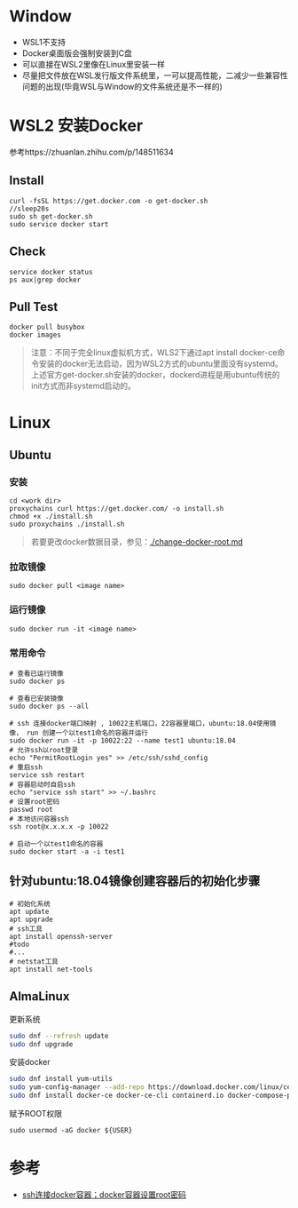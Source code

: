 # Window 
- WSL1不支持
- Docker桌面版会强制安装到C盘
- 可以直接在WSL2里像在Linux里安装一样
- 尽量把文件放在WSL发行版文件系统里，一可以提高性能，二减少一些兼容性问题的出现(毕竟WSL与Window的文件系统还是不一样的)

# WSL2 安装Docker
参考https://zhuanlan.zhihu.com/p/148511634
## Install
```
curl -fsSL https://get.docker.com -o get-docker.sh
//sleep20s
sudo sh get-docker.sh
sudo service docker start
```
## Check 
```
service docker status
ps aux|grep docker
```
## Pull Test
```
docker pull busybox
docker images
```
> 注意：不同于完全linux虚拟机方式，WLS2下通过apt install docker-ce命令安装的docker无法启动，因为WSL2方式的ubuntu里面没有systemd。上述官方get-docker.sh安装的docker，dockerd进程是用ubuntu传统的init方式而非systemd启动的。

# Linux
## Ubuntu
### 安装
```
cd <work dir>
proxychains curl https://get.docker.com/ -o install.sh
chmod +x ./install.sh
sudo proxychains ./install.sh
```
> 若要更改docker数据目录，参见：[./change-docker-root.md](./change-docker-root.md)
### 拉取镜像
```
sudo docker pull <image name>
```
### 运行镜像
```
sudo docker run -it <image name>
```
### 常用命令
```
# 查看已运行镜像
sudo docker ps

# 查看已安装镜像
sudo docker ps --all

# ssh 连接docker端口映射 , 10022主机端口，22容器里端口，ubuntu:18.04使用镜像， run 创建一个以test1命名的容器并运行
sudo docker run -it -p 10022:22 --name test1 ubuntu:18.04
# 允许ssh以root登录
echo "PermitRootLogin yes" >> /etc/ssh/sshd_config
# 重启ssh
service ssh restart
# 容器启动时自启ssh
echo "service ssh start" >> ~/.bashrc
# 设置root密码
passwd root
# 本地访问容器ssh
ssh root@x.x.x.x -p 10022

# 启动一个以test1命名的容器
sudo docker start -a -i test1

```
## 针对ubuntu:18.04镜像创建容器后的初始化步骤
```
# 初始化系统
apt update
apt upgrade
# ssh工具
apt install openssh-server
#todo
#...
# netstat工具
apt install net-tools
```
## AlmaLinux

更新系统

```bash
sudo dnf --refresh update
sudo dnf upgrade
```

安装docker

```bash
sudo dnf install yum-utils
sudo yum-config-manager --add-repo https://download.docker.com/linux/centos/docker-ce.repo
sudo dnf install docker-ce docker-ce-cli containerd.io docker-compose-plugin
```

赋予ROOT权限

```
sudo usermod -aG docker ${USER}
```



# 参考

- [ssh连接docker容器；docker容器设置root密码](https://blog.csdn.net/winter2121/article/details/118223637)
